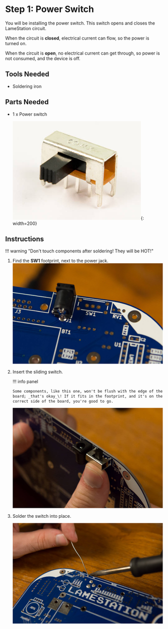 # Step 1: Power Switch

You will be installing the power switch. This switch opens and closes
the LameStation circuit.

When the circuit is **closed**, electrical current can flow, so the
power is turned on.

When the circuit is **open**, no electrical current can get through, so
power is not consumed, and the device is off.

## Tools Needed

- Soldering iron

## Parts Needed

- 1 x Power switch

  ![](images/15302675.jpg){: width=200}

## Instructions

!!! warning "Don't touch components after soldering! They will be HOT!"

1.  Find the **SW1** footprint, next to the power jack.
    ![](images/13893792.jpg?width=500)

2.  Insert the sliding switch.

    !!! info panel

        Some components, like this one, won't be flush with the edge of the
        board; _that's okay_\! If it fits in the footprint, and it's on the
        correct side of the board, you're good to go.

    ![](images/13893793.jpg?width=500)

3.  Solder the switch into place.

    ![](images/13893796.jpg?width=500)
